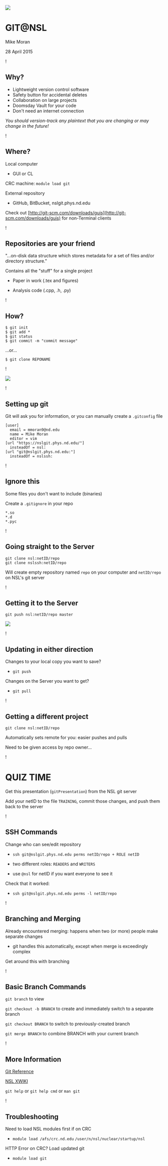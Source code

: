 ![](./Images/gitLogo.png)
# GIT@NSL

Mike Moran

28 April 2015

!

## Why?

- Lightweight version control software
- Safety button for accidental deletes
- Collaboration on large projects
- Doomsday Vault for your code
- Don't need an internet connection

*You should version-track any plaintext that you are changing or may change in the future!*

!

## Where?

Local computer

- GUI or CL

CRC machine: `module load git`

External repository

- GitHub, BitBucket, nslgit.phys.nd.edu

Check out [http://git-scm.com/downloads/guis](http://git-scm.com/downloads/guis) for non-Terminal clients

!

## Repositories are your friend

"...on-disk data structure which stores metadata for a set of files and/or directory structure."

Contains all the "stuff" for a single project

- Paper in work (.tex and figures)

- Analysis code (.cpp, .h, .py)

!

## How?

```
$ git init
$ git add *
$ git status
$ git commit -m "commit message"
```
...or...

```
$ git clone REPONAME
```

!

![](./Images/terminal1.png)

!

## Setting up git

Git will ask you for information, or you can manually create a `.gitconfig` file

```
[user]
  email = mmoran9@nd.edu
  name = Mike Moran
  editor = vim
[url "https://nslgit.phys.nd.edu/"]
  insteadOf = nsl:
[url "git@nslgit.phys.nd.edu:"]
  insteadOf = nslssh:
```

!

## Ignore this

Some files you don't want to include (binaries)

Create a `.gitignore` in your repo

```
*.so
*.d
*.pyc
```

!

## Going straight to the Server

```
git clone nsl:netID/repo
git clone nslssh:netID/repo
```

Will create empty repository named `repo` on your computer and `netID/repo` on NSL's git server


!

## Getting it to the Server

`git push nsl:netID/repo master`

![](./Images/server.png)

!

## Updating in either direction

Changes to your local copy you want to save?

- `git push`

Changes on the Server you want to get?

- `git pull`

!

## Getting a different project

```
git clone nsl:netID/repo
```

Automatically sets remote for you: easier pushes and pulls

Need to be given access by repo owner...

!

# QUIZ TIME

Get this presentation (`gitPresentation`) from the NSL git server

Add your netID to the file `TRAINING`, commit those changes, and push them back to the server

!

## SSH Commands

Change who can see/edit repository

- `ssh git@nslgit.phys.nd.edu perms netID/repo + ROLE netID`

- two different roles: `READERS` and `WRITERS`

- use `@nsl` for netID if you want everyone to see it

Check that it worked:

- `ssh git@nslgit.phys.nd.edu perms -l netID/repo`

!

## Branching and Merging

Already encountered merging: happens when two (or more) people make separate changes

- git handles this automatically, except when merge is exceedingly complex

Get around this with branching

!

## Basic Branch Commands

`git branch` to view

`git checkout -b BRANCH` to create and immediately switch to a separate branch

`git checkout BRANCH` to switch to previously-created branch

`git merge BRANCH` to combine BRANCH with your current branch

!

## More Information

[Git Reference](http://gitref.org)

[NSL XWIKI](https://xwiki.phys.nd.edu/bin/view/Computing+Information/Using+the+NSL+Git+Server)

`git help` or `git help cmd` or `man git`

!

## Troubleshooting

Need to load NSL modules first if on CRC

* `module load /afs/crc.nd.edu`
  `/user/n/nsl/nuclear/startup/nsl`

HTTP Error on CRC? Load updated git

* `module load git`
